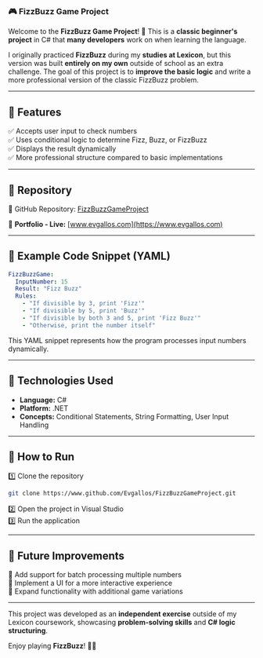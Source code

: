 ### 🎮 FizzBuzz Game Project  

Welcome to the **FizzBuzz Game Project**! 🧩 This is a **classic beginner's project** in C# that **many developers** work on when learning the language.  

I originally practiced **FizzBuzz** during my **studies at Lexicon**, but this version was built **entirely on my own** outside of school as an extra challenge. The goal of this project is to **improve the basic logic** and write a more professional version of the classic FizzBuzz problem.  

---

## 📌 Features  
✅ Accepts user input to check numbers  
✅ Uses conditional logic to determine Fizz, Buzz, or FizzBuzz  
✅ Displays the result dynamically  
✅ More professional structure compared to basic implementations  

---

## 📂 Repository  
🔗 GitHub Repository: [FizzBuzzGameProject](https://www.github.com/Evgallos/FizzBuzzGameProject)  

🔗 **Portfolio - Live:** [www.evgallos.com](https://www.evgallos.com)  

---

## 📝 Example Code Snippet (YAML)  

```yaml
FizzBuzzGame:
  InputNumber: 15
  Result: "Fizz Buzz"
  Rules:
    - "If divisible by 3, print 'Fizz'"
    - "If divisible by 5, print 'Buzz'"
    - "If divisible by both 3 and 5, print 'Fizz Buzz'"
    - "Otherwise, print the number itself"
```

This YAML snippet represents how the program processes input numbers dynamically.  

---

## 🔧 Technologies Used  
- **Language:** C#  
- **Platform:** .NET  
- **Concepts:** Conditional Statements, String Formatting, User Input Handling  

---

## 🚀 How to Run  
1️⃣ Clone the repository  
```bash
git clone https://www.github.com/Evgallos/FizzBuzzGameProject.git
```  
2️⃣ Open the project in Visual Studio  
3️⃣ Run the application  

---

## 🎯 Future Improvements  
🔹 Add support for batch processing multiple numbers  
🔹 Implement a UI for a more interactive experience  
🔹 Expand functionality with additional game variations  

---

This project was developed as an **independent exercise** outside of my Lexicon coursework, showcasing **problem-solving skills** and **C# logic structuring**.  

Enjoy playing **FizzBuzz**! 🎲🔥
